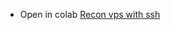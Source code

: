 * Open in colab [Recon vps with ssh](https://colab.research.google.com/github/0x-raafet/colab_recon_machine/blob/main/colab_recon_machine.ipynb)

